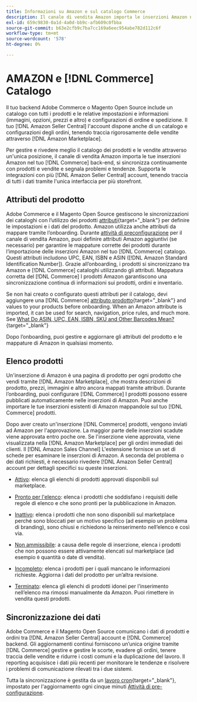 ```yaml
---
title: Informazioni su Amazon e sul catalogo Commerce
description: Il canale di vendita Amazon importa le inserzioni Amazon nel backend Commerce e si sincronizza continuamente con i prodotti e le vendite.
exl-id: 659c9830-0a1d-4a0d-bb9c-afb609c0fbba
source-git-commit: b63e2cfb9c7ba7cc169a6eec954abe782d112c6f
workflow-type: tm+mt
source-wordcount: '578'
ht-degree: 0%

---
```


# AMAZON e [!DNL Commerce] Catalogo

Il tuo backend Adobe Commerce o Magento Open Source include un catalogo con tutti i prodotti e le relative impostazioni e informazioni (immagini, opzioni, prezzi e altro) e configurazioni di ordine e spedizione. Il tuo [!DNL Amazon Seller Central] l&#39;account dispone anche di un catalogo e configurazioni degli ordini, tenendo traccia rigorosamente delle vendite attraverso [!DNL Amazon Marketplace].

Per gestire e rivedere meglio il catalogo dei prodotti e le vendite attraverso un&#39;unica posizione, il canale di vendita Amazon importa le tue inserzioni Amazon nel tuo [!DNL Commerce] back-end, si sincronizza continuamente con prodotti e vendite e segnala problemi e tendenze. Supporta le integrazioni con più [!DNL Amazon Seller Central] account, tenendo traccia di tutti i dati tramite l&#39;unica interfaccia per più storefront.

## Attributi del prodotto

Adobe Commerce e il Magento Open Source gestiscono le sincronizzazioni dei cataloghi con l’utilizzo dei prodotti [attributi](https://docs.magento.com/user-guide/catalog/product-attributes.html){target="_blank"} per definire le impostazioni e i dati del prodotto. Amazon utilizza anche attributi da mappare tramite l’onboarding. Durante [attività di preconfigurazione](./amazon-pre-setup-tasks.md) per il canale di vendita Amazon, puoi definire attributi Amazon aggiuntivi (se necessario) per garantire le mappature corrette dei prodotti durante l’importazione delle inserzioni Amazon nel tuo [!DNL Commerce] catalogo. Questi attributi includono UPC, EAN, ISBN e ASIN ([!DNL Amazon Standard Identification Number]). Grazie all’onboarding, i prodotti si sincronizzano tra Amazon e [!DNL Commerce] cataloghi utilizzando gli attributi. Mappatura corretta del [!DNL Commerce] I prodotti Amazon garantiscono una sincronizzazione continua di informazioni sui prodotti, ordini e inventario.

Se non hai creato o configurato questi attributi per il catalogo, devi aggiungere una [!DNL Commerce] [attributo prodotto](https://docs.magento.com/user-guide/catalog/product-attributes.html){target="_blank"} and values to your products before onboarding. When an Amazon attribute is imported, it can be used for search, navigation, price rules, and much more. See [What Do ASIN, UPC, EAN, ISBN, SKU and Other Barcodes Mean?](https://sellerskills.com/multi-channel-operations/what-asin-upc-ean-isbn-sku-and-other-barcodes-mean/#what-is-isbn-number){target="_blank"}

Dopo l’onboarding, puoi gestire e aggiornare gli attributi del prodotto e le mappature di Amazon in qualsiasi momento.

## Elenco prodotti

Un&#39;inserzione di Amazon è una pagina di prodotto per ogni prodotto che vendi tramite [!DNL Amazon Marketplace], che mostra descrizioni di prodotto, prezzi, immagini e altro ancora mappati tramite attributi. Durante l’onboarding, puoi configurare [!DNL Commerce] I prodotti possono essere pubblicati automaticamente nelle inserzioni di Amazon. Puoi anche importare le tue inserzioni esistenti di Amazon mappandole sul tuo [!DNL Commerce] prodotti.

Dopo aver creato un&#39;inserzione [!DNL Commerce] prodotti, vengono inviati ad Amazon per l&#39;approvazione. La maggior parte delle inserzioni scadute viene approvata entro poche ore. Se l&#39;inserzione viene approvata, viene visualizzata nella [!DNL Amazon Marketplace] per gli ordini immediati dei clienti. Il [!DNL Amazon Sales Channel] L&#39;estensione fornisce un set di schede per esaminare le inserzioni di Amazon. A seconda del problema o dei dati richiesti, è necessario rivedere [!DNL Amazon Seller Central] account per dettagli specifici su queste inserzioni.

- [Attivo](./active-listings.md): elenca gli elenchi di prodotti approvati disponibili sul marketplace.

- [Pronto per l&#39;elenco](./ready-to-list.md): elenca i prodotti che soddisfano i requisiti delle regole di elenco e che sono pronti per la pubblicazione in Amazon.

- [Inattivo](./inactive-listings.md): elenca i prodotti che non sono disponibili sul marketplace perché sono bloccati per un motivo specifico (ad esempio un problema di branding), sono chiusi e richiedono la reinserimento nell’elenco e così via.

- [Non ammissibile](./ineligible-listings.md): a causa delle regole di inserzione, elenca i prodotti che non possono essere attivamente elencati sul marketplace (ad esempio `0` quantità o date di vendita).

- [Incompleto](./incomplete-listings.md): elenca i prodotti per i quali mancano le informazioni richieste. Aggiorna i dati del prodotto per un’altra revisione.

- [Terminato](./ended-listings.md): elenca gli elenchi di prodotti idonei per l’inserimento nell’elenco ma rimossi manualmente da Amazon. Puoi rimettere in vendita questi prodotti.

## Sincronizzazione dei dati

Adobe Commerce e il Magento Open Source comunicano i dati di prodotti e ordini tra [!DNL Amazon Seller Central] account e [!DNL Commerce] backend. Gli aggiornamenti continui forniscono un’unica origine tramite [!DNL Commerce] gestire e gestire le scorte, evadere gli ordini, tenere traccia delle vendite e ridurre i costi comuni e la duplicazione del lavoro. Il reporting acquisisce i dati più recenti per monitorare le tendenze e risolvere i problemi di comunicazione rilevati tra i due sistemi.

Tutta la sincronizzazione è gestita da un [lavoro cron](https://docs.magento.com/user-guide/system/cron.html){target="_blank"}, impostato per l&#39;aggiornamento ogni cinque minuti [Attività di pre-configurazione](./amazon-pre-setup-tasks.md).
